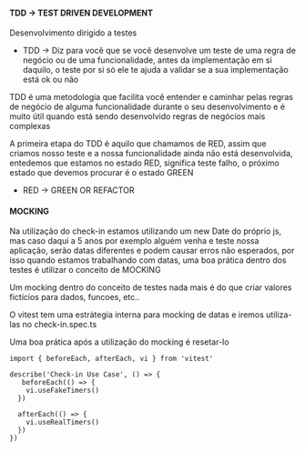 #### TDD -> TEST DRIVEN DEVELOPMENT

Desenvolvimento dirigido a testes

- TDD -> Diz para você que se você desenvolve um teste de uma regra de negócio ou de uma funcionalidade, antes da implementação em si daquilo, o teste por si só ele te ajuda a validar se a sua implementação está ok ou não

TDD é uma metodologia que facilita você entender e caminhar pelas regras de negócio de alguma funcionalidade durante o seu desenvolvimento e é muito útil quando está sendo desenvolvido regras de negócios mais complexas

A primeira etapa do TDD é aquilo que chamamos de RED, assim que criamos nosso teste e a nossa funcionalidade ainda não está desenvolvida, entedemos que estamos no estado RED, significa teste falho, o próximo estado que devemos procurar é o estado GREEN

- RED -> GREEN OR REFACTOR

#### MOCKING

Na utilização do check-in estamos utilizando um new Date do próprio js, mas caso daqui a 5 anos por exemplo alguém venha e teste nossa aplicação, serão datas diferentes e podem causar erros não esperados, por isso quando estamos trabalhando com datas, uma boa prática dentro dos testes é utilizar o conceito de MOCKING

Um mocking dentro do conceito de testes nada mais é do que criar valores fictícios para dados, funcoes, etc..

O vitest tem uma estrátegia interna para mocking de datas e iremos utiliza-las no check-in.spec.ts

Uma boa prática após a utilização do mocking é resetar-lo

```
import { beforeEach, afterEach, vi } from 'vitest'

describe('Check-in Use Case', () => {
   beforeEach(() => {
    vi.useFakeTimers()
  })

  afterEach(() => {
    vi.useRealTimers()
  })
})
```